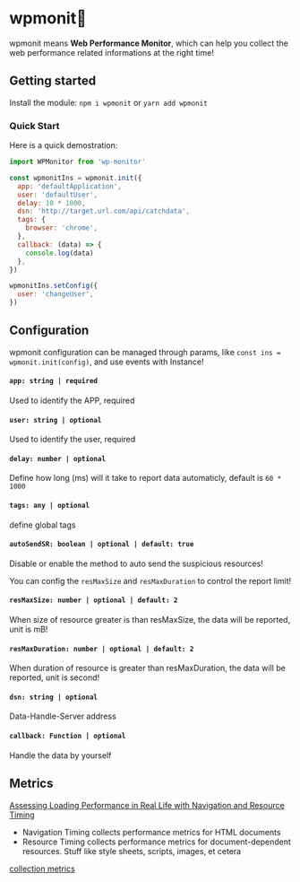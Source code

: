 # wpmonit🦀

wpmonit means <strong>Web Performance Monitor</strong>, which can help you collect the web performance related informations at the right time!


## Getting started

Install the module: `npm i wpmonit` or `yarn add wpmonit`

### Quick Start

Here is a quick demostration:

```javascript
import WPMonitor from 'wp-monitor'

const wpmonitIns = wpmonit.init({
  app: 'defaultApplication',
  user: 'defaultUser',
  delay: 10 * 1000,
  dsn: 'http://target.url.com/api/catchdata',
  tags: {
    browser: 'chrome',
  },
  callback: (data) => {
    console.log(data)
  },
})

wpmonitIns.setConfig({
  user: 'changeUser',
})
```

## Configuration

wpmonit configuration can be managed through params, like `const ins = wpmonit.init(config)`, and use events with Instance!


#### `app: string | required`

Used to identify the APP, required


#### `user: string | optional`

Used to identify the user, required


#### `delay: number | optional`

Define how long (ms) will it take to report data automaticly, default is `60 * 1000`


#### `tags: any | optional`

define global tags


#### `autoSendSR: boolean | optional | default: true`

Disable or enable the method to auto send the suspicious resources!

You can config the `resMaxSize` and `resMaxDuration` to control the report limit!


#### `resMaxSize: number | optional | default: 2`

When size of resource greater is than resMaxSize, the data will be reported, unit is mB!


#### `resMaxDuration: number | optional | default: 2`

When duration of resource is greater than resMaxDuration, the data will be reported, unit is second!


#### `dsn: string | optional`

Data-Handle-Server address


#### `callback: Function | optional`

Handle the data by yourself


## Metrics


[Assessing Loading Performance in Real Life with Navigation and Resource Timing](https://developers.google.com/web/fundamentals/performance/navigation-and-resource-timing)

- Navigation Timing collects performance metrics for HTML documents
- Resource Timing collects performance metrics for document-dependent resources. Stuff like style sheets, scripts, images, et cetera


[collection metrics](./docs/metrics.md)
